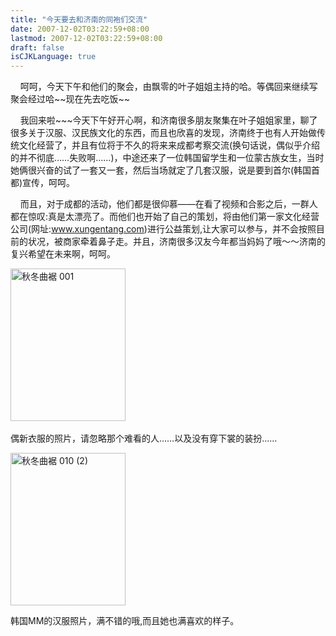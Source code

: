 ```yaml
---
title: "今天要去和济南的同袍们交流"
date: 2007-12-02T03:22:59+08:00
lastmod: 2007-12-02T03:22:59+08:00
draft: false
isCJKLanguage: true
---
```


<p>&#160;&#160;&#160; 呵呵，今天下午和他们的聚会，由飘零的叶子姐姐主持的哈。等偶回来继续写聚会经过哈~~现在先去吃饭~~</p>  <p>&#160;&#160;&#160; 我回来啦~~~今天下午好开心啊，和济南很多朋友聚集在叶子姐姐家里，聊了很多关于汉服、汉民族文化的东西，而且也欣喜的发现，济南终于也有人开始做传统文化经营了，并且有位将于不久的将来来成都考察交流(换句话说，偶似乎介绍的并不彻底&#8230;&#8230;失败啊&#8230;&#8230;)，中途还来了一位韩国留学生和一位蒙古族女生，当时她俩很兴奋的试了一套又一套，然后当场就定了几套汉服，说是要到首尔(韩国首都)宣传，呵呵。</p>  <p>&#160;&#160;&#160; 而且，对于成都的活动，他们都是很仰慕&#8212;&#8212;在看了视频和合影之后，一群人都在惊叹:真是太漂亮了。而他们也开始了自己的策划，将由他们第一家文化经营公司(网址:<a href="http://www.xungentang.com" target="_blank">www.xungentang.com</a>)进行公益策划,让大家可以参与，并不会按照目前的状况，被商家牵着鼻子走。并且，济南很多汉友今年都当妈妈了哦～～济南的复兴希望在未来啊，呵呵。</p>  <p><a href="http://kouga.yo2.cn/wp-content/uploads/27/2716/2007/12/001.jpg"><img style="border-right: 0px; border-top: 0px; border-left: 0px; border-bottom: 0px" height="244" alt="秋冬曲裾 001" src="http://kouga.yo2.cn/wp-content/uploads/27/2716/2007/12/001-thumb.jpg" width="184" border="0" /></a>&#160;</p>  <p>偶新衣服的照片，请忽略那个难看的人&#8230;&#8230;以及没有穿下裳的装扮&#8230;&#8230;</p>  <p><a href="http://kouga.yo2.cn/wp-content/uploads/27/2716/2007/12/010-2.jpg"><img style="border-right: 0px; border-top: 0px; border-left: 0px; border-bottom: 0px" height="244" alt="秋冬曲裾 010 (2)" src="http://kouga.yo2.cn/wp-content/uploads/27/2716/2007/12/010-2-thumb.jpg" width="184" border="0" /></a> </p>  <p>韩国MM的汉服照片，满不错的哦,而且她也满喜欢的样子。</p>